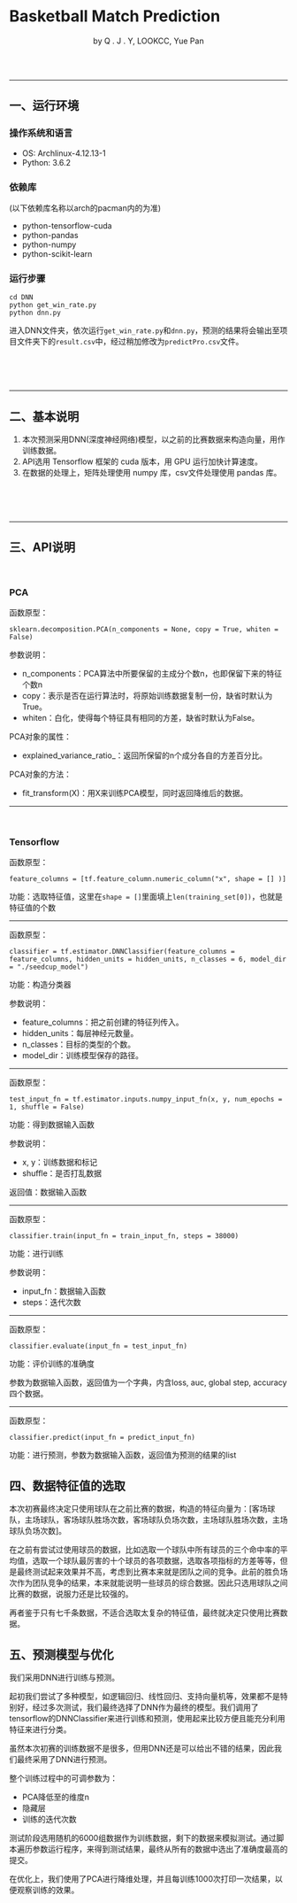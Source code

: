 # Basketball Match Prediction

<p align="center"> by Q . J . Y, LOOKCC, Yue Pan </p>

<br/><br/>

--------------------------------------------------------------------------------

## 一、运行环境

### 操作系统和语言

* OS: Archlinux-4.12.13-1
* Python: 3.6.2

### 依赖库

(以下依赖库名称以arch的pacman内的为准)

* python-tensorflow-cuda
* python-pandas
* python-numpy
* python-scikit-learn

### 运行步骤

```shell
cd DNN
python get_win_rate.py
python dnn.py
```

进入DNN文件夹，依次运行`get_win_rate.py`和`dnn.py`，预测的结果将会输出至项目文件夹下的`result.csv`中，经过稍加修改为`predictPro.csv`文件。

<br><br><br>

--------------------------------------------------------------------------------

## 二、基本说明

1. 本次预测采用DNN(深度神经网络)模型，以之前的比赛数据来构造向量，用作训练数据。
2. API选用 Tensorflow 框架的 cuda 版本，用 GPU 运行加快计算速度。
3. 在数据的处理上，矩阵处理使用 numpy 库，csv文件处理使用 pandas 库。

<br><br><br>


--------------------------------------------------------------------------------

## 三、API说明

<br>

### PCA

函数原型：
```
sklearn.decomposition.PCA(n_components = None, copy = True, whiten = False)
```

参数说明：

* n_components：PCA算法中所要保留的主成分个数n，也即保留下来的特征个数n
* copy：表示是否在运行算法时，将原始训练数据复制一份，缺省时默认为True。
* whiten：白化，使得每个特征具有相同的方差，缺省时默认为False。

PCA对象的属性：

* explained_variance_ratio_：返回所保留的n个成分各自的方差百分比。

PCA对象的方法：

* fit_transform(X)：用X来训练PCA模型，同时返回降维后的数据。

--------------------------------------------------------------------------------

<br>

### Tensorflow

函数原型：
```
feature_columns = [tf.feature_column.numeric_column("x", shape = [] )]
```

功能：选取特征值，这里在`shape = []`里面填上`len(training_set[0])`，也就是特征值的个数

--------------------------------------------------------------------------------

函数原型：
```
classifier = tf.estimator.DNNClassifier(feature_columns = feature_columns, hidden_units = hidden_units, n_classes = 6, model_dir = "./seedcup_model")
```

功能：构造分类器

参数说明：

* feature_columns：把之前创建的特征列传入。
* hidden_units：每层神经元数量。
* n_classes：目标的类型的个数。
* model_dir：训练模型保存的路径。

--------------------------------------------------------------------------------

函数原型：

```
test_input_fn = tf.estimator.inputs.numpy_input_fn(x, y, num_epochs = 1, shuffle = False)
```

功能：得到数据输入函数

参数说明：

* x, y：训练数据和标记
* shuffle：是否打乱数据

返回值：数据输入函数

--------------------------------------------------------------------------------

函数原型：

```
classifier.train(input_fn = train_input_fn, steps = 38000)
```

功能：进行训练

参数说明：

* input_fn：数据输入函数
* steps：迭代次数

--------------------------------------------------------------------------------

函数原型：

```
classifier.evaluate(input_fn = test_input_fn)
```

功能：评价训练的准确度

参数为数据输入函数，返回值为一个字典，内含loss, auc, global step, accuracy四个数据。

--------------------------------------------------------------------------------

函数原型：
```
classifier.predict(input_fn = predict_input_fn)
```

功能：进行预测，参数为数据输入函数，返回值为预测的结果的list

## 四、数据特征值的选取

本次初赛最终决定只使用球队在之前比赛的数据，构造的特征向量为：[客场球队，主场球队，客场球队胜场次数，客场球队负场次数，主场球队胜场次数，主场球队负场次数]。

在之前有尝试过使用球员的数据，比如选取一个球队中所有球员的三个命中率的平均值，选取一个球队最厉害的十个球员的各项数据，选取各项指标的方差等等，但是最终测试起来效果并不高，考虑到比赛本来就是团队之间的竞争。此前的胜负场次作为团队竞争的结果，本来就能说明一些球员的综合数据。因此只选用球队之间比赛的数据，说服力还是比较强的。

再者鉴于只有七千条数据，不适合选取太复杂的特征值，最终就决定只使用比赛数据。

## 五、预测模型与优化

我们采用DNN进行训练与预测。

起初我们尝试了多种模型，如逻辑回归、线性回归、支持向量机等，效果都不是特别好，经过多次测试，我们最终选择了DNN作为最终的模型。我们调用了tensorflow的DNNClassifier来进行训练和预测，使用起来比较方便且能充分利用特征来进行分类。

虽然本次初赛的训练数据不是很多，但用DNN还是可以给出不错的结果，因此我们最终采用了DNN进行预测。

整个训练过程中的可调参数为：

* PCA降低至的维度n
* 隐藏层
* 训练的迭代次数

测试阶段选用随机的6000组数据作为训练数据，剩下的数据来模拟测试。通过脚本遍历参数运行程序，来得到测试结果，最终从所有的数据中选出了准确度最高的提交。

在优化上，我们使用了PCA进行降维处理，并且每训练1000次打印一次结果，以便观察训练的效果。